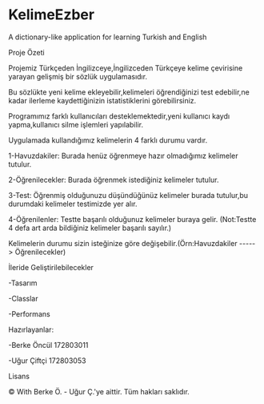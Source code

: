 # KelimeEzber
 A dictionary-like application for learning Turkish and English

Proje Özeti

Projemiz Türkçeden İngilizceye,İngilizceden Türkçeye kelime çevirisine yarayan gelişmiş bir sözlük uygulamasıdır.



Bu sözlükte yeni kelime ekleyebilir,kelimeleri öğrendiğinizi test edebilir,ne kadar ilerleme kaydettiğinizin istatistiklerini görebilirsiniz.

Programımız farklı kullanıcıları desteklemektedir,yeni kullanıcı kaydı yapma,kullanıcı silme işlemleri yapılabilir.

Uygulamada kullandığımız kelimelerin 4 farklı durumu vardır.

1-Havuzdakiler: Burada henüz öğrenmeye hazır olmadığımız kelimeler tutulur.

2-Öğrenilecekler: Burada öğrenmek istediğiniz kelimeler tutulur.

3-Test: Öğrenmiş olduğunuzu düşündüğünüz kelimeler burada tutulur,bu durumdaki kelimeler testimizde yer alır.

4-Öğrenilenler: Testte başarılı olduğunuz kelimeler buraya gelir.
(Not:Testte 4 defa art arda bildiğiniz kelimeler başarılı sayılır.)


Kelimelerin durumu sizin isteğinize göre değişebilir.(Örn:Havuzdakiler -----> Öğrenilecekler)

İleride Geliştirilebilecekler

-Tasarım

-Classlar

-Performans

Hazırlayanlar:

-Berke Öncül 172803011

-Uğur Çiftçi 172803053

Lisans 

© With Berke Ö. - Uğur Ç.'ye aittir. Tüm hakları saklıdır.



